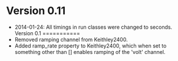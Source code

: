 Version 0.11
===========
* 2014-01-24: All timings in run classes were changed to seconds.
Version 0.1
===========
* Removed ramping channel from Keithley2400.
* Added ramp_rate property to Keithley2400, which when set to something other
  than [] enables ramping of the 'volt' channel.
